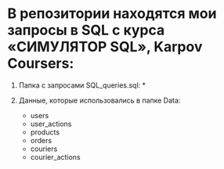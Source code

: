 # В репозитории находятся мои запросы в SQL с курса «СИМУЛЯТОР SQL», Karpov Coursers: 

1. Папка с запросами SQL_queries.sql:
   *

3. Данные, которые использовались в папке Data:
   * users
   * user_actions
   * products
   * orders
   * couriers
   * courier_actions

